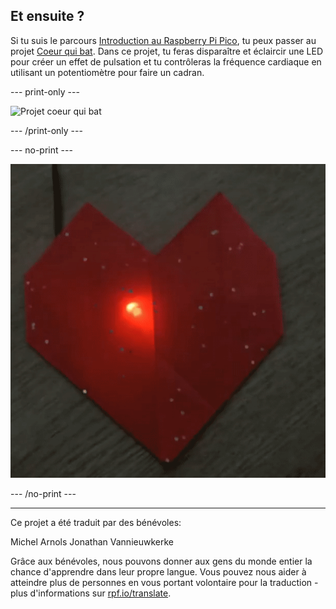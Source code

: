 ## Et ensuite ?

Si tu suis le parcours [Introduction au Raspberry Pi Pico](https://projects.raspberrypi.org/fr-FR/raspberrypi/pico-intro), tu peux passer au projet [Coeur qui bat](https://projects.raspberrypi.org/fr-FR/projects/beating-heart). Dans ce projet, tu feras disparaître et éclaircir une LED pour créer un effet de pulsation et tu contrôleras la fréquence cardiaque en utilisant un potentiomètre pour faire un cadran.

--- print-only ---

![Projet coeur qui bat](images/heart.png)

--- /print-only ---

--- no-print ---

![Projet coeur qui bat](images/heartbeat.gif)

--- /no-print ---

***
Ce projet a été traduit par des bénévoles:

Michel Arnols
Jonathan Vannieuwkerke

Grâce aux bénévoles, nous pouvons donner aux gens du monde entier la chance d'apprendre dans leur propre langue. Vous pouvez nous aider à atteindre plus de personnes en vous portant volontaire pour la traduction - plus d'informations sur [rpf.io/translate](https://rpf.io/translate).
